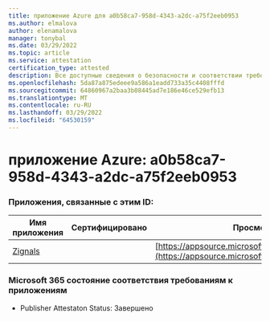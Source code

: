```yaml
---
title: приложение Azure для a0b58ca7-958d-4343-a2dc-a75f2eeb0953
ms.author: elmalova
author: elenamalova
manager: tonybal
ms.date: 03/29/2022
ms.topic: article
ms.service: attestation
certification_type: attested
description: Все доступные сведения о безопасности и соответствии требованиям для a0b58ca7-958d-4343-a2dc-a75f2eeb0953.
ms.openlocfilehash: 5da87a875edeee9a586a1eadd733a35c4408fffd
ms.sourcegitcommit: 64860967a2baa3b08445ad7e186e46ce529efb13
ms.translationtype: MT
ms.contentlocale: ru-RU
ms.lasthandoff: 03/29/2022
ms.locfileid: "64530159"
---
```

# <a name="azure-app-id-a0b58ca7-958d-4343-a2dc-a75f2eeb0953"></a>приложение Azure: a0b58ca7-958d-4343-a2dc-a75f2eeb0953


### <a name="apps-associated-with-this-id"></a>Приложения, связанные с этим ID:
| **Имя приложения** | **Сертифицировано** | **Просмотр в AppSource** |
|--------------|---------------|-----------------------|
| [Zignals](../forward/WA200003201.md) |  | [https://appsource.microsoft.com/product/office/WA200003201](https://appsource.microsoft.com/product/office/WA200003201) |

### <a name="microsoft-365-app-compliance-status"></a>Microsoft 365 состояние соответствия требованиям к приложениям
- Publisher Attestaton Status: Завершено
